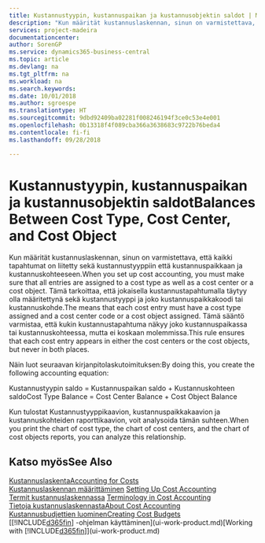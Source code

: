 ```yaml
---
title: Kustannustyypin, kustannuspaikan ja kustannusobjektin saldot | Microsoft Docs
description: "Kun määrität kustannuslaskennan, sinun on varmistettava, että kaikki tapahtumat on liitetty sekä kustannustyyppiin että kustannuspaikkaan ja kustannuskohteeseen. Tämä tarkoittaa, että jokaisella kustannustapahtumalla täytyy olla määritettynä sekä kustannustyyppi ja joko kustannuspaikkakoodi tai kustannuskohde. Tämä sääntö varmistaa, että kukin kustannustapahtuma näkyy joko kustannuspaikassa tai kustannuskohteessa, mutta ei koskaan molemmissa."
services: project-madeira
documentationcenter: 
author: SorenGP
ms.service: dynamics365-business-central
ms.topic: article
ms.devlang: na
ms.tgt_pltfrm: na
ms.workload: na
ms.search.keywords: 
ms.date: 10/01/2018
ms.author: sgroespe
ms.translationtype: HT
ms.sourcegitcommit: 9dbd92409ba02281f008246194f3ce0c53e4e001
ms.openlocfilehash: 0b13318f4f089cba366a3638683c9722b76beda4
ms.contentlocale: fi-fi
ms.lasthandoff: 09/28/2018

---
```

# <a name="balances-between-cost-type-cost-center-and-cost-object"></a><span data-ttu-id="d9344-105">Kustannustyypin, kustannuspaikan ja kustannusobjektin saldot</span><span class="sxs-lookup"><span data-stu-id="d9344-105">Balances Between Cost Type, Cost Center, and Cost Object</span></span>
<span data-ttu-id="d9344-106">Kun määrität kustannuslaskennan, sinun on varmistettava, että kaikki tapahtumat on liitetty sekä kustannustyyppiin että kustannuspaikkaan ja kustannuskohteeseen.</span><span class="sxs-lookup"><span data-stu-id="d9344-106">When you set up cost accounting, you must make sure that all entries are assigned to a cost type as well as a cost center or a cost object.</span></span> <span data-ttu-id="d9344-107">Tämä tarkoittaa, että jokaisella kustannustapahtumalla täytyy olla määritettynä sekä kustannustyyppi ja joko kustannuspaikkakoodi tai kustannuskohde.</span><span class="sxs-lookup"><span data-stu-id="d9344-107">The means that each cost entry must have a cost type assigned and a cost center code or a cost object assigned.</span></span> <span data-ttu-id="d9344-108">Tämä sääntö varmistaa, että kukin kustannustapahtuma näkyy joko kustannuspaikassa tai kustannuskohteessa, mutta ei koskaan molemmissa.</span><span class="sxs-lookup"><span data-stu-id="d9344-108">This rule ensures that each cost entry appears in either the cost centers or the cost objects, but never in both places.</span></span>  

 <span data-ttu-id="d9344-109">Näin luot seuraavan kirjanpitolaskutoimituksen:</span><span class="sxs-lookup"><span data-stu-id="d9344-109">By doing this, you create the following accounting equation:</span></span>  

 <span data-ttu-id="d9344-110">Kustannustyypin saldo = Kustannuspaikan saldo + Kustannuskohteen saldo</span><span class="sxs-lookup"><span data-stu-id="d9344-110">Cost Type Balance = Cost Center Balance + Cost Object Balance</span></span>  

 <span data-ttu-id="d9344-111">Kun tulostat Kustannustyyppikaavion, kustannuspaikkakaavion ja kustannuskohteiden raporttikaavion, voit analysoida tämän suhteen.</span><span class="sxs-lookup"><span data-stu-id="d9344-111">When you print the chart of cost type, the chart of cost centers, and the chart of cost objects reports, you can analyze this relationship.</span></span>  

## <a name="see-also"></a><span data-ttu-id="d9344-112">Katso myös</span><span class="sxs-lookup"><span data-stu-id="d9344-112">See Also</span></span>  
[<span data-ttu-id="d9344-113">Kustannuslaskenta</span><span class="sxs-lookup"><span data-stu-id="d9344-113">Accounting for Costs</span></span>](finance-manage-cost-accounting.md)  
 <span data-ttu-id="d9344-114">[Kustannuslaskennan määrittäminen](finance-set-up-cost-accounting.md) </span><span class="sxs-lookup"><span data-stu-id="d9344-114">[Setting Up Cost Accounting](finance-set-up-cost-accounting.md) </span></span>  
 <span data-ttu-id="d9344-115">[Termit kustannuslaskennassa](finance-terminology-in-cost-accounting.md) </span><span class="sxs-lookup"><span data-stu-id="d9344-115">[Terminology in Cost Accounting](finance-terminology-in-cost-accounting.md) </span></span>  
 [<span data-ttu-id="d9344-116">Tietoja kustannuslaskennasta</span><span class="sxs-lookup"><span data-stu-id="d9344-116">About Cost Accounting</span></span>](finance-about-cost-accounting.md)  
 [<span data-ttu-id="d9344-117">Kustannusbudjettien luominen</span><span class="sxs-lookup"><span data-stu-id="d9344-117">Creating Cost Budgets</span></span>](finance-create-cost-budgets.md)  
 <span data-ttu-id="d9344-118">[[!INCLUDE[d365fin](includes/d365fin_md.md)] -ohjelman käyttäminen](ui-work-product.md)</span><span class="sxs-lookup"><span data-stu-id="d9344-118">[Working with [!INCLUDE[d365fin](includes/d365fin_md.md)]](ui-work-product.md)</span></span>


